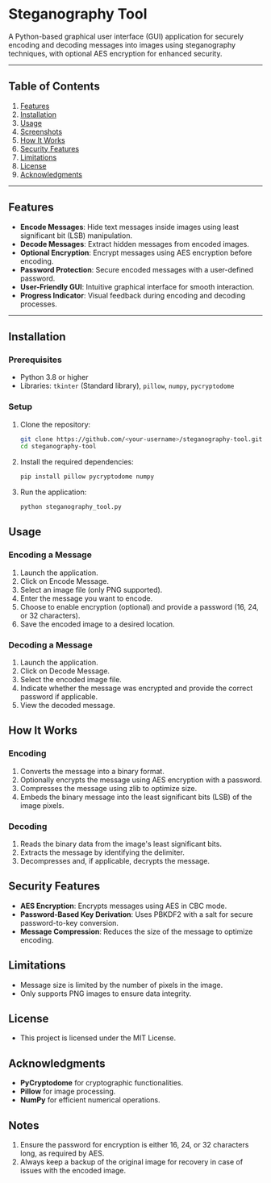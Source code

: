# Steganography Tool

A Python-based graphical user interface (GUI) application for securely encoding and decoding messages into images using steganography techniques, with optional AES encryption for enhanced security.

---

## Table of Contents

1. [Features](#features)
2. [Installation](#installation)
3. [Usage](#usage)
4. [Screenshots](#screenshots)
5. [How It Works](#how-it-works)
6. [Security Features](#security-features)
7. [Limitations](#limitations)
8. [License](#license)
9. [Acknowledgments](#acknowledgments)

---

## Features

- **Encode Messages**: Hide text messages inside images using least significant bit (LSB) manipulation.
- **Decode Messages**: Extract hidden messages from encoded images.
- **Optional Encryption**: Encrypt messages using AES encryption before encoding.
- **Password Protection**: Secure encoded messages with a user-defined password.
- **User-Friendly GUI**: Intuitive graphical interface for smooth interaction.
- **Progress Indicator**: Visual feedback during encoding and decoding processes.

---

## Installation

### Prerequisites

- Python 3.8 or higher
- Libraries: `tkinter` (Standard library), `pillow`, `numpy`, `pycryptodome`

### Setup

1. Clone the repository:
   ```bash
   git clone https://github.com/<your-username>/steganography-tool.git
   cd steganography-tool
   
2. Install the required dependencies:
   ```bash
   pip install pillow pycryptodome numpy
3. Run the application:
   ```bash
   python steganography_tool.py

## Usage

### Encoding a Message

1. Launch the application.
2. Click on Encode Message.
3. Select an image file (only PNG supported).
4. Enter the message you want to encode.
5. Choose to enable encryption (optional) and provide a password (16, 24, or 32 characters).
6. Save the encoded image to a desired location.

### Decoding a Message

1. Launch the application.
2. Click on Decode Message.
3. Select the encoded image file.
4. Indicate whether the message was encrypted and provide the correct password if applicable.
5. View the decoded message.

## How It Works

### Encoding

1. Converts the message into a binary format.
2. Optionally encrypts the message using AES encryption with a password.
3. Compresses the message using zlib to optimize size.
4. Embeds the binary message into the least significant bits (LSB) of the image pixels.

### Decoding

1. Reads the binary data from the image's least significant bits.
2. Extracts the message by identifying the delimiter.
3. Decompresses and, if applicable, decrypts the message.

## Security Features

- **AES Encryption**: Encrypts messages using AES in CBC mode.
- **Password-Based Key Derivation**: Uses PBKDF2 with a salt for secure password-to-key conversion.
- **Message Compression**: Reduces the size of the message to optimize encoding.

## Limitations

- Message size is limited by the number of pixels in the image.
- Only supports PNG images to ensure data integrity.

## License

- This project is licensed under the MIT License.

## Acknowledgments

- **PyCryptodome** for cryptographic functionalities.
- **Pillow** for image processing.
- **NumPy** for efficient numerical operations.

## Notes

1. Ensure the password for encryption is either 16, 24, or 32 characters long, as required by AES.
2. Always keep a backup of the original image for recovery in case of issues with the encoded image.

